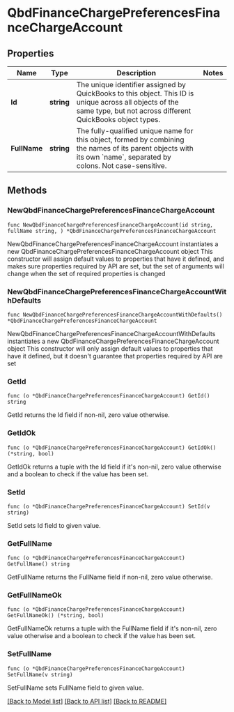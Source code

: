 # QbdFinanceChargePreferencesFinanceChargeAccount

## Properties

Name | Type | Description | Notes
------------ | ------------- | ------------- | -------------
**Id** | **string** | The unique identifier assigned by QuickBooks to this object. This ID is unique across all objects of the same type, but not across different QuickBooks object types. | 
**FullName** | **string** | The fully-qualified unique name for this object, formed by combining the names of its parent objects with its own &#x60;name&#x60;, separated by colons. Not case-sensitive. | 

## Methods

### NewQbdFinanceChargePreferencesFinanceChargeAccount

`func NewQbdFinanceChargePreferencesFinanceChargeAccount(id string, fullName string, ) *QbdFinanceChargePreferencesFinanceChargeAccount`

NewQbdFinanceChargePreferencesFinanceChargeAccount instantiates a new QbdFinanceChargePreferencesFinanceChargeAccount object
This constructor will assign default values to properties that have it defined,
and makes sure properties required by API are set, but the set of arguments
will change when the set of required properties is changed

### NewQbdFinanceChargePreferencesFinanceChargeAccountWithDefaults

`func NewQbdFinanceChargePreferencesFinanceChargeAccountWithDefaults() *QbdFinanceChargePreferencesFinanceChargeAccount`

NewQbdFinanceChargePreferencesFinanceChargeAccountWithDefaults instantiates a new QbdFinanceChargePreferencesFinanceChargeAccount object
This constructor will only assign default values to properties that have it defined,
but it doesn't guarantee that properties required by API are set

### GetId

`func (o *QbdFinanceChargePreferencesFinanceChargeAccount) GetId() string`

GetId returns the Id field if non-nil, zero value otherwise.

### GetIdOk

`func (o *QbdFinanceChargePreferencesFinanceChargeAccount) GetIdOk() (*string, bool)`

GetIdOk returns a tuple with the Id field if it's non-nil, zero value otherwise
and a boolean to check if the value has been set.

### SetId

`func (o *QbdFinanceChargePreferencesFinanceChargeAccount) SetId(v string)`

SetId sets Id field to given value.


### GetFullName

`func (o *QbdFinanceChargePreferencesFinanceChargeAccount) GetFullName() string`

GetFullName returns the FullName field if non-nil, zero value otherwise.

### GetFullNameOk

`func (o *QbdFinanceChargePreferencesFinanceChargeAccount) GetFullNameOk() (*string, bool)`

GetFullNameOk returns a tuple with the FullName field if it's non-nil, zero value otherwise
and a boolean to check if the value has been set.

### SetFullName

`func (o *QbdFinanceChargePreferencesFinanceChargeAccount) SetFullName(v string)`

SetFullName sets FullName field to given value.



[[Back to Model list]](../README.md#documentation-for-models) [[Back to API list]](../README.md#documentation-for-api-endpoints) [[Back to README]](../README.md)



